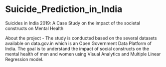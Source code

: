 # Suicide_Prediction_in_India
Suicides in India 2019: A Case Study on the impact of the societal constructs on Mental Health


About the project -
The study is conducted based on the several datasets available on data.gov.in which is an Open Government Data Platform of India. The goal is to understand the impact of social constructs on the mental health of men and women using Visual Analytics and Multiple Linear Regression model.
